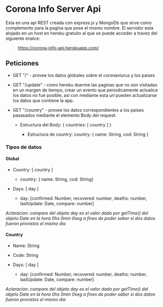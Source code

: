 # Corona Info Server Api
Esta en una api REST creada con express.js y MongoDb que sirve como complemento para la pagina que pose el mismo nombre. El servidor esta alojado en un host en heroku gratuito al que se puede acceder a travez del siguiente enalce:

 > https://corona-info-api.herokuapp.com/


## Peticiones

- GET "/" - provee los datos globales sobre el coronaviurus y los paises 

- GET "/update" - como heroku duerme las paginas que no son visitadas en un margen de tiempo, crear un evento que periodicamente actualice los datos no fue posible, así con mediante esta url pueden actualizarse los datos que contiene la app.

- GET "/country" - provee los datos correspondientes a los paises pasasados mediante el elemento Body del request.

    * Estructura del Body: { countries: [ country ] }

        - Estructura de country: country: { name: String, cod: String } 

### Tipos de datos

#### Global

- Country: [ country ]
    * country: { name: String, cod: String}

- Days: [ day ]
    * day: [confirmed: Number, recovered: number, deaths: number, lastUpdate: Date, compare: number]

*Aclaracion: compare del objeto day es el valor dado por getTime() del objeto Date en la hora 0hs 0min 0seg a fines de poder saber si dos datos fueron provistos el mismo dia*

#### Country
- Name: String

- Code: String

- Days: [ day ]
    * day: [confirmed: Number, recovered: number, deaths: number, lastUpdate: Date, compare: number]

*Aclaracion: compare del objeto day es el valor dado por getTime() del objeto Date en la hora 0hs 0min 0seg a fines de poder saber si dos datos fueron provistos el mismo dia*

